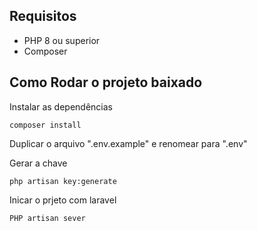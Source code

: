 ## Requisitos 

* PHP 8 ou superior 
* Composer

## Como Rodar o projeto baixado 
Instalar as dependências

```
composer install
```

Duplicar o arquivo ".env.example" e renomear para ".env"

Gerar a chave
```
php artisan key:generate
```

Inicar o prjeto com laravel 
```
PHP artisan sever
```